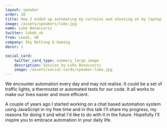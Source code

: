 ```yaml
---
layout: speaker
order: 10
title: How I ended up automating my curtains and shouting at my laptop
image: /assets/speakers/luke.jpg
name: Luke Bonaccorsi
twitter: lukeb_uk
from: Leeds, UK
company: Sky Betting & Gaming
decor: 1

social_card:
    twitter_card_type: summary_large_image
    description: Session by Luke Bonaccorsi
    image: /assets/social-cards/speaker-luke.jpg
---
```


We encounter automation every day and may not realise. It could be a set of traffic lights, a thermostat or automated tests for our code. It all works to make our lives easier and more efficient.

A couple of years ago I started working on a chat based automation system using JavaScript in my free time and in this talk I'll share my progress, my reasons for doing it and what I'd like to do with it in the future. Hopefully I'll inspire you to embrace automation in your daily life.